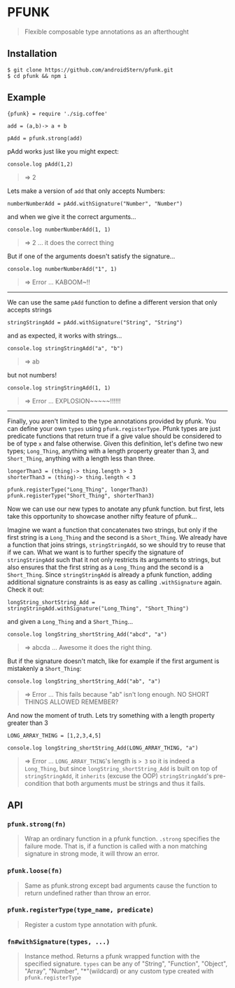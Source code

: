 # PFUNK

> Flexible composable type annotations as an afterthought

## Installation

```
$ git clone https://github.com/androidStern/pfunk.git
$ cd pfunk && npm i
```


## Example

```
{pfunk} = require './sig.coffee'

add = (a,b)-> a + b

pAdd = pfunk.strong(add)
```

pAdd works just like you might expect:
```
console.log pAdd(1,2)
```
>=> 2

Lets make a version of `add` that only accepts Numbers:

```
numberNumberAdd = pAdd.withSignature("Number", "Number")

```

and when we give it the correct arguments...
```
console.log numberNumberAdd(1, 1)
```
>=> 2 ... it does the correct thing

But if one of the arguments doesn't satisfy the signature...

```
console.log numberNumberAdd("1", 1)
```

>=> Error ... KABOOM~!!

---
We can use the same `pAdd` function to define a different
version that only accepts strings

```
stringStringAdd = pAdd.withSignature("String", "String")
```

and as expected, it works with strings...
```
console.log stringStringAdd("a", "b")
```
>=> ab

but not numbers!
```
console.log stringStringAdd(1, 1)
```
>=> Error ... EXPLOSION~~~~~!!!!!!

---

Finally,  you aren't limited to the type annotations provided by pfunk. You can define your own
`types` using `pfunk.registerType`. Pfunk types are just predicate functions that return
true if a give value should be considered to be of type `x` and false otherwise.
Given this definition, let's define two new types; `Long_Thing`, anything with a length
property greater than 3, and `Short_Thing`, anything with a length less than three.

```
longerThan3 = (thing)-> thing.length > 3
shorterThan3 = (thing)-> thing.length < 3

pfunk.registerType("Long_Thing", longerThan3)
pfunk.registerType("Short_Thing", shorterThan3)

```


Now we can use our new types to anotate any pfunk function.
but first, lets take this opportunity to showcase another nifty feature of pfunk...

Imagine we want a function that concatenates two strings, but only if the
first string is a `Long_Thing` and the second is a `Short_Thing`.
We already have a function that joins strings, `stringStringAdd`, so we should try
to reuse that if we can. What we want is to further specify the signature
of `stringStringAdd` such that it not only restricts its arguments to strings, but
also ensures that the first string as a `Long_Thing` and the second is a `Short_Thing`.
Since `stringStringAdd` is already a pfunk function, adding additional signature constraints
is as easy as calling `.withSignature` again. Check it out:
```
longString_shortString_Add = stringStringAdd.withSignature("Long_Thing", "Short_Thing")
```
and given a `Long_Thing` and a `Short_Thing`...
```
console.log longString_shortString_Add("abcd", "a")
```
>=> abcda ... Awesome it does the right thing.

But if the signature doesn't match, like for example if the first argument is
mistakenly a `Short_Thing`:
```
console.log longString_shortString_Add("ab", "a")
```
>=> Error ... This fails because "ab" isn't long enough. NO SHORT THINGS ALLOWED REMEMBER?

And now the moment of truth. Lets try something with a length property greater than 3

```
LONG_ARRAY_THING = [1,2,3,4,5]

console.log longString_shortString_Add(LONG_ARRAY_THING, "a")

```
>=> Error ...
`LONG_ARRAY_THING`'s length is `> 3` so it is indeed a `Long_Thing`, but since `longString_shortString_Add` is built on top of
`stringStringAdd`, it `inherits` (excuse the OOP) `stringStringAdd`'s pre-condition that both arguments
must be strings and thus it fails.

## API

### `pfunk.strong(fn)`

>Wrap an ordinary function in a pfunk function. `.strong` specifies the failure
mode. That is, if a function is called with a non matching signature in strong mode,
it will throw an error.

### `pfunk.loose(fn)`

>Same as pfunk.strong except bad arguments cause the function to return undefined
rather than throw an error.

### `pfunk.registerType(type_name, predicate)`

>Register a custom type annotation with pfunk.

### `fn#withSignature(types, ...)`

>Instance method. Returns a pfunk wrapped function with the specified signature.
`types` can be any of "String", "Function", "Object", "Array", "Number", "*"(wildcard)
or any custom type created with `pfunk.registerType`
